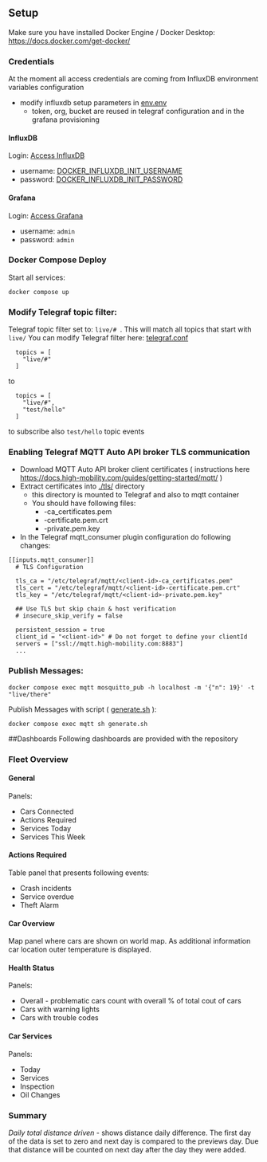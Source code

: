 
## Setup
Make sure you have installed Docker Engine / Docker Desktop: https://docs.docker.com/get-docker/

### Credentials
At the moment all access credentials are coming from InfluxDB environment variables configuration
* modify influxdb setup parameters in [env.env](./influxdb/env.env)
  * token, org, bucket are reused in telegraf configuration and in the grafana provisioning
  
#### InfluxDB
Login: [Access InfluxDB](http://localhost:8086)
* username: [DOCKER_INFLUXDB_INIT_USERNAME](./influxdb/env.env)
* password: [DOCKER_INFLUXDB_INIT_PASSWORD](./influxdb/env.env)


#### Grafana 
Login: [Access Grafana](http://localhost:3000/d/p/fleet-dashboard?orgId=1)
* username: `admin`
* password: `admin`

### Docker Compose Deploy
Start all services:
```
docker compose up
```
### Modify Telegraf topic filter:
Telegraf topic filter set to: ```live/# ```. This will match all topics that start with ```live/```
You can modify Telegraf filter here: [telegraf.conf](./telegraf/telegraf.conf)
```
  topics = [
    "live/#"
  ]
```
to
```
  topics = [
    "live/#",
    "test/hello"
  ]
```
to subscribe also ```test/hello``` topic events

### Enabling Telegraf MQTT Auto API broker TLS communication
* Download MQTT Auto API broker client certificates ( instructions here https://docs.high-mobility.com/guides/getting-started/mqtt/ )
* Extract certificates into [./tls/](./tls) directory
  * this directory is mounted to Telegraf and also to mqtt container
  * You should have following files:
    * <client-id>-ca_certificates.pem
    * <client-id>-certificate.pem.crt
    * <client-id>-private.pem.key
* In the Telegraf mqtt_consumer plugin configuration do following changes:
```
[[inputs.mqtt_consumer]]
  # TLS Configuration
  
  tls_ca = "/etc/telegraf/mqtt/<client-id>-ca_certificates.pem"
  tls_cert = "/etc/telegraf/mqtt/<client-id>-certificate.pem.crt"
  tls_key = "/etc/telegraf/mqtt/<client-id>-private.pem.key"
  
  ## Use TLS but skip chain & host verification
  # insecure_skip_verify = false

  persistent_session = true
  client_id = "<client-id>" # Do not forget to define your clientId
  servers = ["ssl://mqtt.high-mobility.com:8883"]
  ...
```
 
### Publish Messages:

```
docker compose exec mqtt mosquitto_pub -h localhost -m '{"n": 19}' -t "live/there"
```

Publish Messages with script ( [generate.sh](./data-generator/generate.sh) ):

```
docker compose exec mqtt sh generate.sh
```




##Dashboards
Following dashboards are provided with the repository
### Fleet Overview
#### General
Panels:
 * Cars Connected 
 * Actions Required
 * Services Today
 * Services This Week

#### Actions Required
 Table panel that presents following events:
 * Crash incidents
 * Service overdue
 * Theft Alarm

#### Car Overview
 Map panel where cars are shown on world map. As additional information car location outer temperature is displayed.

#### Health Status 
Panels:
 * Overall - problematic cars count with overall % of total cout of cars 
 * Cars with warning lights
 * Cars with trouble codes

#### Car Services 
Panels:
 * Today
 * Services
 * Inspection
 * Oil Changes
 
### Summary

*Daily total distance driven* - shows distance daily difference. The first day of the data is set to zero and next day is compared to the previews day. Due that distance will be counted on next day after the day they were added.   